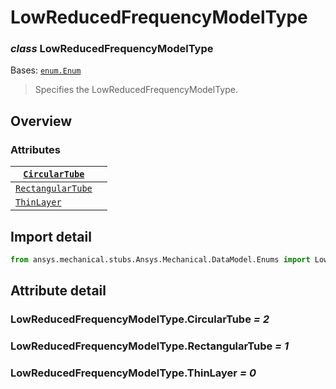 # LowReducedFrequencyModelType

### *class* LowReducedFrequencyModelType

Bases: [`enum.Enum`](https://docs.python.org/3/library/enum.html#enum.Enum)

> Specifies the LowReducedFrequencyModelType.

> <!-- !! processed by numpydoc !! -->

## Overview

### Attributes

| [`CircularTube`](#LowReducedFrequencyModelType.CircularTube)       |    |
|--------------------------------------------------------------------|----|
| [`RectangularTube`](#LowReducedFrequencyModelType.RectangularTube) |    |
| [`ThinLayer`](#LowReducedFrequencyModelType.ThinLayer)             |    |

## Import detail

```python
from ansys.mechanical.stubs.Ansys.Mechanical.DataModel.Enums import LowReducedFrequencyModelType
```

## Attribute detail

### LowReducedFrequencyModelType.CircularTube *= 2*

### LowReducedFrequencyModelType.RectangularTube *= 1*

### LowReducedFrequencyModelType.ThinLayer *= 0*
